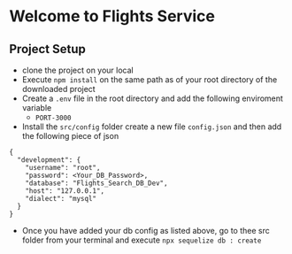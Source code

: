 # Welcome to Flights Service

## Project Setup
- clone the project on your local
- Execute `npm install` on the same path as of your root directory of the downloaded project
- Create a `.env` file in the root directory and add the following enviroment variable
  - `PORT-3000`
- Install the `src/config` folder create a new file `config.json` and then add the following piece of json

```
{
  "development": {
    "username": "root",
    "password": <Your_DB_Password>,
    "database": "Flights_Search_DB_Dev",
    "host": "127.0.0.1",
    "dialect": "mysql"
  }
}

```
- Once you have added your db config as listed above, go to thee src folder from your terminal and execute `npx sequelize db : create`
```
